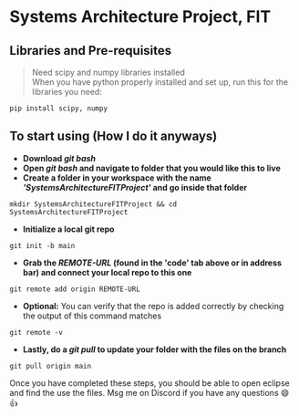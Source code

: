 # Systems Architecture Project, FIT 
## Libraries and Pre-requisites
> Need scipy and numpy libraries installed<br />
> When you have python properly installed and set up, run this for the libraries you need:<br />
```
pip install scipy, numpy
```
## To start using (How I do it anyways)
- **Download _git bash_**
- **Open _git bash_ and navigate to folder that you would like this to live**
- **Create a folder in your workspace with the name _'SystemsArchitectureFITProject'_ and go inside that folder**
```
mkdir SystemsArchitectureFITProject && cd SystemsArchitectureFITProject
```
- **Initialize a local git repo**
```
git init -b main
```
- **Grab the _REMOTE-URL_ (found in the 'code' tab above or in address bar) and connect your local repo to this one**
```
git remote add origin REMOTE-URL
```
- **Optional:** You can verify that the repo is added correctly by checking the output of this command matches
```
git remote -v
```
- **Lastly, do a _git pull_ to update your folder with the files on the branch**
```
git pull origin main
```
Once you have completed these steps, you should be able to open eclipse and find the use the files.
Msg me on Discord if you have any questions :smile::+1:
